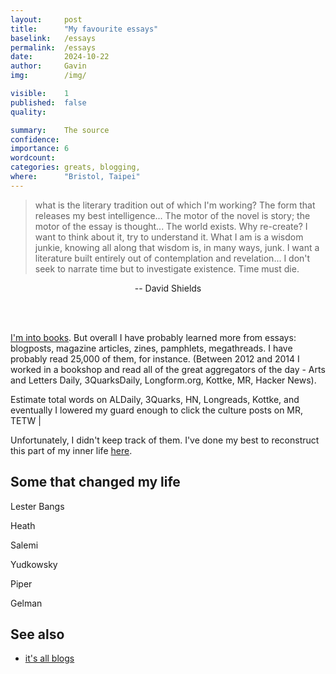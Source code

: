 ```yaml
---
layout:     post
title:      "My favourite essays"
baselink:   /essays
permalink:  /essays
date:       2024-10-22
author:     Gavin   
img:        /img/

visible:    1
published:  false
quality:    

summary:    The source
confidence: 
importance: 6
wordcount:  
categories: greats, blogging, 
where:      "Bristol, Taipei"
---
```



> what is the literary tradition out of which I'm working? The form that releases my best intelligence... The motor of the novel is story; the motor of the essay is thought... The world exists. Why re-create? I want to think about it, try to understand it. What I am is a wisdom junkie, knowing all along that wisdom is, in many ways, junk. I want a literature built entirely out of contemplation and revelation... I don't seek to narrate time but to investigate existence. Time must die.

<center>-- David Shields</center>

<br><br>


<a href="https://www.goodreads.com/user/show/68316850-gavin">I'm into books</a>. But overall I have probably learned more from essays: blogposts, magazine articles, zines, pamphlets, megathreads. I have probably read 25,000 of them, for instance. (Between 2012 and 2014 I worked in a bookshop and read all of the great aggregators of the day - Arts and Letters Daily, 3QuarksDaily, Longform.org, Kottke, MR, Hacker News).


Estimate total words on ALDaily, 3Quarks, HN, Longreads, Kottke, and eventually I lowered my guard enough to click
the culture posts on MR, TETW
|

Unfortunately, I didn't keep track of them. I've done my best to reconstruct this part of my inner life <a href="https://docs.google.com/spreadsheets/d/1Vr67rBaFwTnEDeUOXYZRrP4QD34150P2HHE1QsAbfMI/edit?gid=0#gid=0">here</a>.

## Some that changed my life

Lester Bangs

Heath

Salemi

Yudkowsky

Piper

Gelman



## See also 

* <a href="/blogging-theory-of-everything">it's all blogs</a>